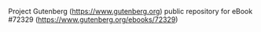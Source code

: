 Project Gutenberg (https://www.gutenberg.org) public repository
for eBook #72329 (https://www.gutenberg.org/ebooks/72329)
